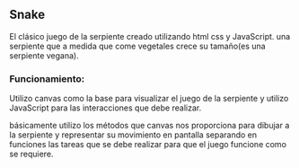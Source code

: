 ## Snake

El clásico juego de la serpiente creado utilizando html css y JavaScript. una serpiente que a medida que come vegetales crece su tamaño(es una serpiente vegana).


### Funcionamiento:

Utilizo canvas como la base para visualizar el juego de la serpiente y utilizo JavaScript para las interacciones  que debe realizar.

básicamente  utilizo los métodos que canvas nos proporciona para dibujar a la serpiente y representar su movimiento en pantalla separando en funciones las tareas que se debe realizar para que el juego funcione como se requiere.


 
 
